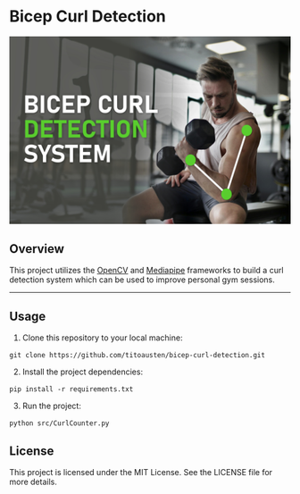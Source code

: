 # Bicep Curl Detection

<img src="/data/BICEP.jpg" />

## Overview
<p>

This project utilizes the [OpenCV](https://opencv.org/) and [Mediapipe](https://mediapipe-studio.webapps.google.com/demo/pose_landmarker) frameworks to build a curl detection system which can be used to improve personal gym sessions.
</p>
<hr>

## Usage
1. Clone this repository to your local machine:
```
git clone https://github.com/titoausten/bicep-curl-detection.git
```

2. Install the project dependencies:
```
pip install -r requirements.txt

```

3. Run the project:
```
python src/CurlCounter.py
```

## License
This project is licensed under the MIT License. See the LICENSE file for more details.
